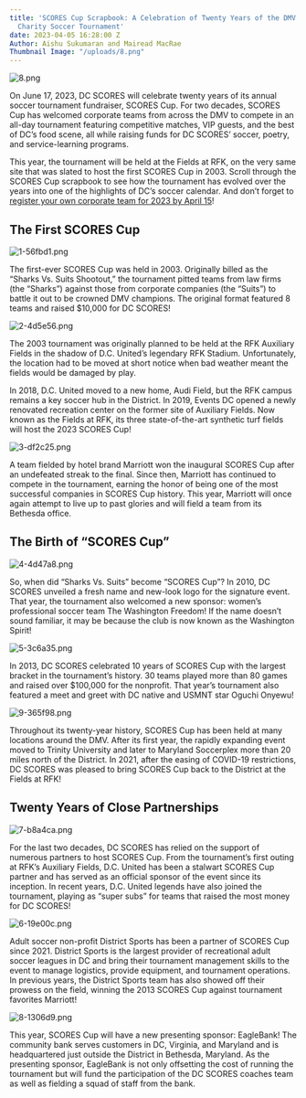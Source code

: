 ```yaml
---
title: 'SCORES Cup Scrapbook: A Celebration of Twenty Years of the DMV’s Largest Corporate
  Charity Soccer Tournament'
date: 2023-04-05 16:28:00 Z
Author: Aishu Sukumaran and Mairead MacRae
Thumbnail Image: "/uploads/8.png"
---
```


![8.png](/uploads/8.png)

On June 17, 2023, DC SCORES will celebrate twenty years of its annual soccer tournament fundraiser, SCORES Cup. For two decades, SCORES Cup has welcomed corporate teams from across the DMV to compete in an all-day tournament featuring competitive matches, VIP guests, and the best of DC’s food scene, all while raising funds for DC SCORES’ soccer, poetry, and service-learning programs.




















This year, the tournament will be held at the Fields at RFK, on the very same site that was slated to host the first SCORES Cup in 2003. Scroll through the SCORES Cup scrapbook to see how the tournament has evolved over the years into one of the highlights of DC’s soccer calendar. And don’t forget to [register your own corporate team for 2023 by April 15](https://cup.dcscores.org/)!

## The First SCORES Cup

![1-56fbd1.png](/uploads/1-56fbd1.png)

The first-ever SCORES Cup was held in 2003. Originally billed as the “Sharks Vs. Suits Shootout,” the tournament pitted teams from law firms (the “Sharks”) against those from corporate companies (the “Suits”) to battle it out to be crowned DMV champions. The original format featured 8 teams and raised $10,000 for DC SCORES!

![2-4d5e56.png](/uploads/2-4d5e56.png)

The 2003 tournament was originally planned to be held at the RFK Auxiliary Fields in the shadow of D.C. United’s legendary RFK Stadium. Unfortunately, the location had to be moved at short notice when bad weather meant the fields would be damaged by play.

In 2018, D.C. United moved to a new home, Audi Field, but the RFK campus remains a key soccer hub in the District. In 2019, Events DC opened a newly renovated recreation center on the former site of Auxiliary Fields. Now known as the Fields at RFK, its three state-of-the-art synthetic turf fields will host the 2023 SCORES Cup!

![3-df2c25.png](/uploads/3-df2c25.png)

A team fielded by hotel brand Marriott won the inaugural SCORES Cup after an undefeated streak to the final. Since then, Marriott has continued to compete in the tournament, earning the honor of being one of the most successful companies in SCORES Cup history. This year, Marriott will once again attempt to live up to past glories and will field a team from its Bethesda office. 

## The Birth of “SCORES Cup”

![4-4d47a8.png](/uploads/4-4d47a8.png)

So, when did “Sharks Vs. Suits” become “SCORES Cup”? In 2010, DC SCORES unveiled a fresh name and new-look logo for the signature event. That year, the tournament also welcomed a new sponsor: women’s professional soccer team The Washington Freedom! If the name doesn’t sound familiar, it may be because the club is now known as the Washington Spirit!

![5-3c6a35.png](/uploads/5-3c6a35.png)

In 2013, DC SCORES celebrated 10 years of SCORES Cup with the largest bracket in the tournament’s history. 30 teams played more than 80 games and raised over $100,000 for the nonprofit. That year’s tournament also featured a meet and greet with DC native and USMNT star Oguchi Onyewu!

![9-365f98.png](/uploads/9-365f98.png)

Throughout its twenty-year history, SCORES Cup has been held at many locations around the DMV. After its first year, the rapidly expanding event moved to Trinity University and later to Maryland Soccerplex more than 20 miles north of the District. In 2021, after the easing of COVID-19 restrictions, DC SCORES was pleased to bring SCORES Cup back to the District at the Fields at RFK! 

## Twenty Years of Close Partnerships

![7-b8a4ca.png](/uploads/7-b8a4ca.png)

For the last two decades, DC SCORES has relied on the support of numerous partners to host SCORES Cup. From the tournament’s first outing at RFK’s Auxiliary Fields, D.C. United has been a stalwart SCORES Cup partner and has served as an official sponsor of the event since its inception. In recent years, D.C. United legends have also joined the tournament, playing as “super subs” for teams that raised the most money for DC SCORES!

![6-19e00c.png](/uploads/6-19e00c.png)

Adult soccer non-profit District Sports has been a partner of SCORES Cup since 2021. District Sports is the largest provider of recreational adult soccer leagues in DC and bring their tournament management skills to the event to manage logistics, provide equipment, and tournament operations. In previous years, the District Sports team has also showed off their prowess on the field, winning the 2013 SCORES Cup against tournament favorites Marriott!

![8-1306d9.png](/uploads/8-1306d9.png)

This year, SCORES Cup will have a new presenting sponsor: EagleBank! The community bank serves customers in DC, Virginia, and Maryland and is headquartered just outside the District in Bethesda, Maryland. As the presenting sponsor, EagleBank is not only offsetting the cost of running the tournament but will fund the participation of the DC SCORES coaches team as well as fielding a squad of staff from the bank.
